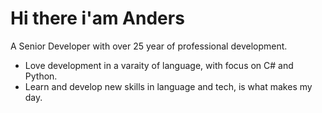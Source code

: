 <h1>Hi there i'am Anders</h1>

A Senior Developer with over 25 year of professional development.
- Love development in a varaity of language, with focus on C# and Python.
- Learn and develop new skills in language and tech, is what makes my day.
